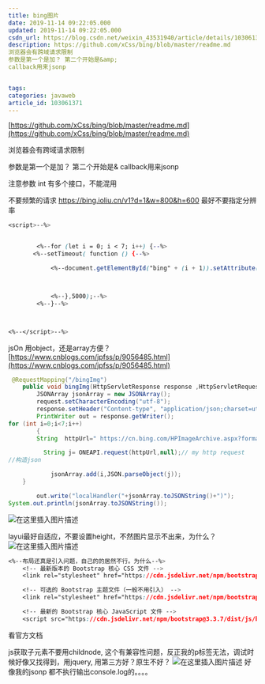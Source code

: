```yaml
---
title: bing图片
date: 2019-11-14 09:22:05.000
updated: 2019-11-14 09:22:05.000
csdn_url: https://blog.csdn.net/weixin_43531940/article/details/103061371
description: https://github.com/xCss/bing/blob/master/readme.md
浏览器会有跨域请求限制
参数是第一个是加？ 第二个开始是&amp;
callback用来jsonp


tags: 
categories: javaweb
article_id: 103061371
---
```

﻿[https://github.com/xCss/bing/blob/master/readme.md](https://github.com/xCss/bing/blob/master/readme.md)

浏览器会有跨域请求限制

参数是第一个是加？ 第二个开始是&
callback用来jsonp

注意参数 int
有多个接口，不能混用

不要频繁的请求
https://bing.ioliu.cn/v1?d=1&w=800&h=600
最好不要指定分辨率 


```css
<script>--%>


        <%--for (let i = 0; i < 7; i++) {--%>
       <%--setTimeout( function () {--%>

            <%--document.getElementById("bing" + (i + 1)).setAttribute("src", "http://bing.ioliu.cn/v1?d="+i);--%>



            <%--},5000);--%>
        <%--}--%>



<%--</script>--%>

```
jsOn 用object，还是array方便？ 
[https://www.cnblogs.com/jpfss/p/9056485.html](https://www.cnblogs.com/jpfss/p/9056485.html)

```java
 @RequestMapping("/bingImg")
    public void bingImg(HttpServletResponse response ,HttpServletRequest request ) throws IOException {
        JSONArray jsonArray = new JSONArray();
        request.setCharacterEncoding("utf-8");
        response.setHeader("Content-type", "application/json;charset=utf-8");
        PrintWriter out = response.getWriter();
for (int i=0;i<7;i++)
        {
        String  httpUrl=" https://cn.bing.com/HPImageArchive.aspx?format=js&idx="+i+"&n=1&mkt=zh-CN";

          String j= ONEAPI.request(httpUrl,null);// my http request
//构造json

            jsonArray.add(i,JSON.parseObject(j));
    }

        out.write("localHandler("+jsonArray.toJSONString()+")");
System.out.println(jsonArray.toJSONString());
```
![在这里插入图片描述](http://img.yayi.site/csdn/20191114113941454.png-watermaskStyle)

layui最好自适应，不要设置height，不然图片显示不出来，为什么？
![在这里插入图片描述](http://img.yayi.site/csdn/20191114130551419.png-watermaskStyle)




```css
<%--布局还真是引入问题，自己的的居然不行。为什么--%>
    <!-- 最新版本的 Bootstrap 核心 CSS 文件 -->
    <link rel="stylesheet" href="https://cdn.jsdelivr.net/npm/bootstrap@3.3.7/dist/css/bootstrap.min.css" integrity="sha384-BVYiiSIFeK1dGmJRAkycuHAHRg32OmUcww7on3RYdg4Va+PmSTsz/K68vbdEjh4u" crossorigin="anonymous">

    <!-- 可选的 Bootstrap 主题文件（一般不用引入） -->
    <link rel="stylesheet" href="https://cdn.jsdelivr.net/npm/bootstrap@3.3.7/dist/css/bootstrap-theme.min.css" integrity="sha384-rHyoN1iRsVXV4nD0JutlnGaslCJuC7uwjduW9SVrLvRYooPp2bWYgmgJQIXwl/Sp" crossorigin="anonymous">

    <!-- 最新的 Bootstrap 核心 JavaScript 文件 -->
    <script src="https://cdn.jsdelivr.net/npm/bootstrap@3.3.7/dist/js/bootstrap.min.js" integrity="sha384-Tc5IQib027qvyjSMfHjOMaLkfuWVxZxUPnCJA7l2mCWNIpG9mGCD8wGNIcPD7Txa" crossorigin="anonymous"></script>

```

看官方文档



js获取子元素不要用childnode, 这个有兼容性问题，反正我的p标签无法，调试时候好像又找得到，用jquery,  用第三方好？原生不好？
![在这里插入图片描述](http://img.yayi.site/csdn/20191114150614143.png-watermaskStyle)
好像我的jsonp 都不执行输出console.log的。。。。
